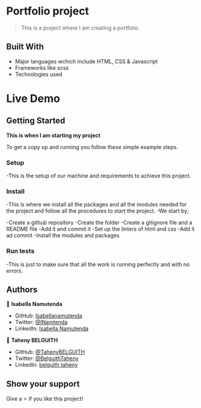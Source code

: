 
# Portfolio project

> This is a project where I am creating a portfolio.


## Built With

- Major languages wchich include HTML, CSS & Javascript
- Frameworks like scss
- Technologies used

# Live Demo



## Getting Started

**This is when I am starting my project**


To get a copy up and running you follow these simple example steps.

### Setup
-This is the setup of our machine and requirements to achieve this project.

### Install
-This is where we install all the packages and all the modules needed for the project and follow all the procedures to start the project.
-We start by;

 -Create a github repository
 -Create the folder
 -Create a gitignore file and a README file
 -Add it and commit it
 -Set up the linters of html and css
 -Add it ad commit
 -Install the modules and packages


### Run tests
-This is just to make sure that all the work is running perfectly and with no errors.



## Authors

👤 **Isabella Namutenda**

- GitHub: [Isabellanamutenda](https://github.com/Isabellanamutenda)
- Twitter: [@INamtenda](https://twitter.com/INamtenda)
- LinkedIn: [Isabella Namutenda](https://www.linkedin.com/in/isabella-namutenda/)

👤 **Taheny BELGUITH**

- GitHub: [@TahenyBELGUITH](https://github.com/TahenyBELGUITH)
- Twitter: [@BelguithTaheny](https://twitter.com/BelguithTaheny)
- LinkedIn: [belguith taheny](https://www.linkedin.com/in/belguith-taheny-47b93a162/)

## Show your support

Give a ⭐️ if you like this project!


